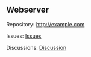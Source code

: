 ## Webserver
Repository: http://example.com

Issues: [Issues](/issues?discussions_q=%5Bwebserver%5D)

Discussions: [Discussion](../../../discussions?discussions_q=%5Bwebserver%5D)
